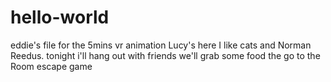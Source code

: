 # hello-world
eddie's file for the 5mins vr animation 
Lucy's here
I like cats and Norman Reedus.
tonight i'll hang out with friends we'll grab some food the go to the Room escape game
